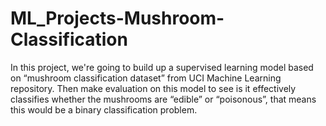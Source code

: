# ML_Projects-Mushroom-Classification
In this project, we're going to build up a supervised learning model based on “mushroom classification dataset” from UCI Machine Learning repository. Then make evaluation on this model to see is it effectively classifies whether the mushrooms are “edible” or “poisonous”, that means this would be a binary classification problem.

